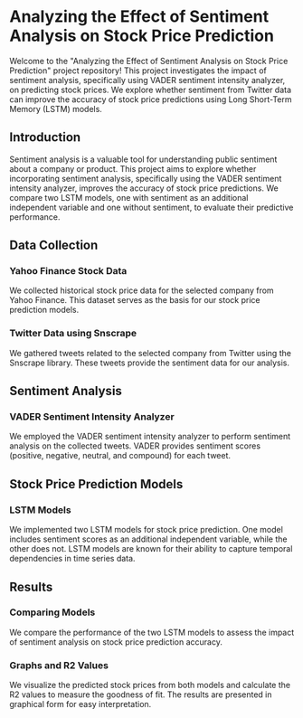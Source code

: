 # Analyzing the Effect of Sentiment Analysis on Stock Price Prediction

Welcome to the "Analyzing the Effect of Sentiment Analysis on Stock Price Prediction" project repository! This project investigates the impact of sentiment analysis, specifically using VADER sentiment intensity analyzer, on predicting stock prices. We explore whether sentiment from Twitter data can improve the accuracy of stock price predictions using Long Short-Term Memory (LSTM) models.

## Introduction

Sentiment analysis is a valuable tool for understanding public sentiment about a company or product. This project aims to explore whether incorporating sentiment analysis, specifically using the VADER sentiment intensity analyzer, improves the accuracy of stock price predictions. We compare two LSTM models, one with sentiment as an additional independent variable and one without sentiment, to evaluate their predictive performance.

## Data Collection

### Yahoo Finance Stock Data

We collected historical stock price data for the selected company from Yahoo Finance. This dataset serves as the basis for our stock price prediction models.

### Twitter Data using Snscrape

We gathered tweets related to the selected company from Twitter using the Snscrape library. These tweets provide the sentiment data for our analysis.

## Sentiment Analysis

### VADER Sentiment Intensity Analyzer

We employed the VADER sentiment intensity analyzer to perform sentiment analysis on the collected tweets. VADER provides sentiment scores (positive, negative, neutral, and compound) for each tweet.

## Stock Price Prediction Models

### LSTM Models

We implemented two LSTM models for stock price prediction. One model includes sentiment scores as an additional independent variable, while the other does not. LSTM models are known for their ability to capture temporal dependencies in time series data.

## Results

### Comparing Models

We compare the performance of the two LSTM models to assess the impact of sentiment analysis on stock price prediction accuracy.

### Graphs and R2 Values

We visualize the predicted stock prices from both models and calculate the R2 values to measure the goodness of fit. The results are presented in graphical form for easy interpretation.
